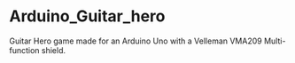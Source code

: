 # Arduino_Guitar_hero
Guitar Hero game made for an Arduino Uno with a Velleman VMA209 Multi-function shield.

